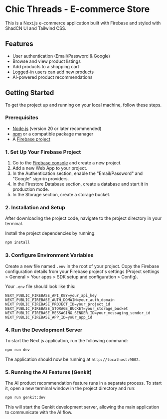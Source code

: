 # Chic Threads - E-commerce Store

This is a Next.js e-commerce application built with Firebase and styled with ShadCN UI and Tailwind CSS.

## Features

- User authentication (Email/Password & Google)
- Browse and view product listings
- Add products to a shopping cart
- Logged-in users can add new products
- AI-powered product recommendations

## Getting Started

To get the project up and running on your local machine, follow these steps.

### Prerequisites

- [Node.js](https://nodejs.org/) (version 20 or later recommended)
- [npm](https://www.npmjs.com/) or a compatible package manager
- A [Firebase project](https://firebase.google.com/)

### 1. Set Up Your Firebase Project

1.  Go to the [Firebase console](https://console.firebase.google.com/) and create a new project.
2.  Add a new Web App to your project.
3.  In the Authentication section, enable the "Email/Password" and "Google" sign-in providers.
4.  In the Firestore Database section, create a database and start it in production mode.
5.  In the Storage section, create a storage bucket.

### 2. Installation and Setup

After downloading the project code, navigate to the project directory in your terminal.

Install the project dependencies by running:

```bash
npm install
```

### 3. Configure Environment Variables

Create a new file named `.env` in the root of your project. Copy the Firebase configuration details from your Firebase project's settings (Project settings > General > Your apps > SDK setup and configuration > Config).

Your `.env` file should look like this:

```
NEXT_PUBLIC_FIREBASE_API_KEY=your_api_key
NEXT_PUBLIC_FIREBASE_AUTH_DOMAIN=your_auth_domain
NEXT_PUBLIC_FIREBASE_PROJECT_ID=your_project_id
NEXT_PUBLIC_FIREBASE_STORAGE_BUCKET=your_storage_bucket
NEXT_PUBLIC_FIREBASE_MESSAGING_SENDER_ID=your_messaging_sender_id
NEXT_PUBLIC_FIREBASE_APP_ID=your_app_id
```

### 4. Run the Development Server

To start the Next.js application, run the following command:

```bash
npm run dev
```

The application should now be running at `http://localhost:9002`.

### 5. Running the AI Features (Genkit)

The AI product recommendation feature runs in a separate process. To start it, open a new terminal window in the project directory and run:

```bash
npm run genkit:dev
```

This will start the Genkit development server, allowing the main application to communicate with the AI flow.
